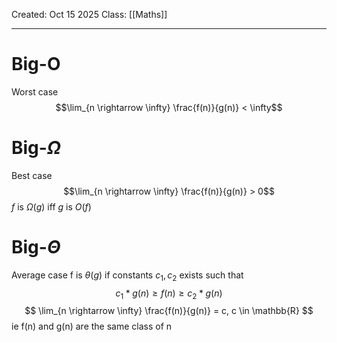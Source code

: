 Created: Oct 15 2025
Class: [[Maths]] 
- - -
# Big-O
Worst case
$$\lim_{n \rightarrow \infty} \frac{f(n)}{g(n)} < \infty$$
# Big-$\Omega$
Best case
$$\lim_{n \rightarrow \infty} \frac{f(n)}{g(n)} > 0$$
$f$ is  $\Omega(g)$ iff $g$ is $O(f)$ 
# Big-$\Theta$
Average case
f is $\theta(g)$ if constants $c_1, c_2$ exists such that
$$
c_1*g(n) \geq f(n) \geq c_2*g(n)
$$
$$
\lim_{n \rightarrow \infty} \frac{f(n)}{g(n)} = c, c \in \mathbb{R}
$$
ie f(n) and g(n) are the same class of n